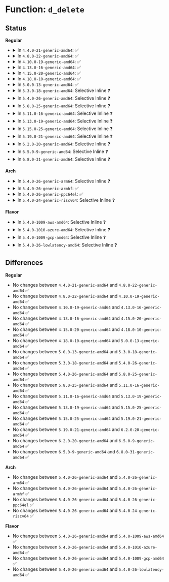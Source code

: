 # Function: <code>d_delete</code>

## Status
<b>Regular</b>
<ul>
<li>
<details>
<summary>In <code>4.4.0-21-generic-amd64</code>: ✅</summary>

```c
void d_delete(struct dentry * dentry)
```

```json
{
  "name": "d_delete",
  "collision_type": "Unique Global",
  "inline_type": "No",
  "funcs": [
    {
      "addr": 18446744071581090304,
      "name": "d_delete",
      "external": true,
      "loc": "fs/dcache.c:2378",
      "file": "fs/dcache.c",
      "inline": "seen, unknown",
      "caller_inline": [],
      "caller_func": [
        "fs/namei.c:vfs_unlink",
        "fs/nsfs.c:ns_get_path",
        "fs/devpts/inode.c:devpts_pty_kill",
        "fs/fuse/dir.c:fuse_reverse_inval_entry",
        "fs/efivarfs/file.c:efivarfs_file_write"
      ]
    }
  ],
  "symbols": [
    {
      "addr": 18446744071581090304,
      "name": "d_delete",
      "section": ".text",
      "bind": "STB_GLOBAL",
      "size": 363
    }
  ]
}
```
</details>
</li>
<li>
<details>
<summary>In <code>4.8.0-22-generic-amd64</code>: ✅</summary>

```c
void d_delete(struct dentry * dentry)
```

```json
{
  "name": "d_delete",
  "collision_type": "Unique Global",
  "inline_type": "No",
  "funcs": [
    {
      "addr": 18446744071581255856,
      "name": "d_delete",
      "external": true,
      "loc": "fs/dcache.c:2311",
      "file": "fs/dcache.c",
      "inline": "seen, unknown",
      "caller_inline": [],
      "caller_func": [
        "fs/namei.c:vfs_unlink",
        "fs/nsfs.c:ns_get_path",
        "fs/devpts/inode.c:devpts_pty_kill",
        "fs/fuse/dir.c:fuse_reverse_inval_entry",
        "fs/efivarfs/file.c:efivarfs_file_write"
      ]
    }
  ],
  "symbols": [
    {
      "addr": 18446744071581255856,
      "name": "d_delete",
      "section": ".text",
      "bind": "STB_GLOBAL",
      "size": 167
    }
  ]
}
```
</details>
</li>
<li>
<details>
<summary>In <code>4.10.0-19-generic-amd64</code>: ✅</summary>

```c
void d_delete(struct dentry * dentry)
```

```json
{
  "name": "d_delete",
  "collision_type": "Unique Global",
  "inline_type": "No",
  "funcs": [
    {
      "addr": 18446744071581333664,
      "name": "d_delete",
      "external": true,
      "loc": "fs/dcache.c:2320",
      "file": "fs/dcache.c",
      "inline": "seen, unknown",
      "caller_inline": [],
      "caller_func": [
        "fs/namei.c:vfs_unlink",
        "fs/nsfs.c:__ns_get_path",
        "fs/devpts/inode.c:devpts_pty_kill",
        "fs/fuse/dir.c:fuse_reverse_inval_entry",
        "fs/efivarfs/file.c:efivarfs_file_write"
      ]
    }
  ],
  "symbols": [
    {
      "addr": 18446744071581333664,
      "name": "d_delete",
      "section": ".text",
      "bind": "STB_GLOBAL",
      "size": 167
    }
  ]
}
```
</details>
</li>
<li>
<details>
<summary>In <code>4.13.0-16-generic-amd64</code>: ✅</summary>

```c
void d_delete(struct dentry * dentry)
```

```json
{
  "name": "d_delete",
  "collision_type": "Unique Global",
  "inline_type": "No",
  "funcs": [
    {
      "addr": 18446744071581389296,
      "name": "d_delete",
      "external": true,
      "loc": "fs/dcache.c:2350",
      "file": "fs/dcache.c",
      "inline": "seen, unknown",
      "caller_inline": [],
      "caller_func": [
        "fs/namei.c:vfs_unlink",
        "fs/nsfs.c:__ns_get_path",
        "fs/configfs/dir.c:configfs_unregister_subsystem",
        "fs/configfs/dir.c:configfs_unregister_group",
        "fs/devpts/inode.c:devpts_pty_kill",
        "fs/fuse/dir.c:fuse_reverse_inval_entry",
        "fs/efivarfs/file.c:efivarfs_file_write"
      ]
    }
  ],
  "symbols": [
    {
      "addr": 18446744071581389296,
      "name": "d_delete",
      "section": ".text",
      "bind": "STB_GLOBAL",
      "size": 167
    }
  ]
}
```
</details>
</li>
<li>
<details>
<summary>In <code>4.15.0-20-generic-amd64</code>: ✅</summary>

```c
void d_delete(struct dentry * dentry)
```

```json
{
  "name": "d_delete",
  "collision_type": "Unique Global",
  "inline_type": "No",
  "funcs": [
    {
      "addr": 18446744071581529488,
      "name": "d_delete",
      "external": true,
      "loc": "fs/dcache.c:2362",
      "file": "fs/dcache.c",
      "inline": "seen, unknown",
      "caller_inline": [],
      "caller_func": [
        "fs/namei.c:vfs_unlink",
        "fs/nsfs.c:__ns_get_path",
        "fs/configfs/dir.c:configfs_unregister_subsystem",
        "fs/configfs/dir.c:configfs_unregister_group",
        "fs/devpts/inode.c:devpts_pty_kill",
        "fs/fuse/dir.c:fuse_reverse_inval_entry",
        "fs/efivarfs/file.c:efivarfs_file_write"
      ]
    }
  ],
  "symbols": [
    {
      "addr": 18446744071581529488,
      "name": "d_delete",
      "section": ".text",
      "bind": "STB_GLOBAL",
      "size": 175
    }
  ]
}
```
</details>
</li>
<li>
<details>
<summary>In <code>4.18.0-10-generic-amd64</code>: ✅</summary>

```c
void d_delete(struct dentry * dentry)
```

```json
{
  "name": "d_delete",
  "collision_type": "Unique Global",
  "inline_type": "No",
  "funcs": [
    {
      "addr": 18446744071581683216,
      "name": "d_delete",
      "external": true,
      "loc": "fs/dcache.c:2386",
      "file": "fs/dcache.c",
      "inline": "seen, unknown",
      "caller_inline": [],
      "caller_func": [
        "fs/namei.c:vfs_unlink",
        "fs/configfs/dir.c:configfs_unregister_subsystem",
        "fs/configfs/dir.c:configfs_unregister_group",
        "fs/devpts/inode.c:devpts_pty_kill",
        "fs/fuse/dir.c:fuse_reverse_inval_entry",
        "fs/efivarfs/file.c:efivarfs_file_write"
      ]
    }
  ],
  "symbols": [
    {
      "addr": 18446744071581683216,
      "name": "d_delete",
      "section": ".text",
      "bind": "STB_GLOBAL",
      "size": 167
    }
  ]
}
```
</details>
</li>
<li>
<details>
<summary>In <code>5.0.0-13-generic-amd64</code>: ✅</summary>

```c
void d_delete(struct dentry * dentry)
```

```json
{
  "name": "d_delete",
  "collision_type": "Unique Global",
  "inline_type": "No",
  "funcs": [
    {
      "addr": 18446744071581769840,
      "name": "d_delete",
      "external": true,
      "loc": "fs/dcache.c:2367",
      "file": "fs/dcache.c",
      "inline": "seen, unknown",
      "caller_inline": [],
      "caller_func": [
        "fs/namei.c:vfs_unlink",
        "fs/configfs/dir.c:configfs_unregister_subsystem",
        "fs/configfs/dir.c:configfs_unregister_group",
        "fs/devpts/inode.c:devpts_pty_kill",
        "fs/fuse/dir.c:fuse_reverse_inval_entry",
        "fs/efivarfs/file.c:efivarfs_file_write"
      ]
    }
  ],
  "symbols": [
    {
      "addr": 18446744071581769840,
      "name": "d_delete",
      "section": ".text",
      "bind": "STB_GLOBAL",
      "size": 167
    }
  ]
}
```
</details>
</li>
<li>
<details>
<summary>In <code>5.3.0-18-generic-amd64</code>: Selective Inline ❓</summary>

```c
void d_delete(struct dentry * dentry)
```

```json
{
  "name": "d_delete",
  "collision_type": "Unique Global",
  "inline_type": "Selective",
  "funcs": [
    {
      "addr": 18446744071581887248,
      "name": "d_delete",
      "external": true,
      "loc": "fs/dcache.c:2439",
      "file": "fs/dcache.c",
      "inline": "not declared, inlined",
      "caller_inline": [],
      "caller_func": [
        "fs/namei.c:vfs_unlink",
        "fs/configfs/dir.c:configfs_unregister_subsystem",
        "fs/configfs/dir.c:configfs_unregister_group",
        "fs/devpts/inode.c:devpts_pty_kill",
        "fs/fuse/dir.c:fuse_reverse_inval_entry",
        "fs/efivarfs/file.c:efivarfs_file_write",
        "security/apparmor/apparmorfs.c:aafs_remove"
      ]
    }
  ],
  "symbols": [
    {
      "addr": 18446744071581887248,
      "name": "d_delete",
      "section": ".text",
      "bind": "STB_GLOBAL",
      "size": 126
    }
  ]
}
```
</details>
</li>
<li>
<details>
<summary>In <code>5.4.0-26-generic-amd64</code>: Selective Inline ❓</summary>

```c
void d_delete(struct dentry * dentry)
```

```json
{
  "name": "d_delete",
  "collision_type": "Unique Global",
  "inline_type": "Selective",
  "funcs": [
    {
      "addr": 18446744071581960032,
      "name": "d_delete",
      "external": true,
      "loc": "fs/dcache.c:2439",
      "file": "fs/dcache.c",
      "inline": "not declared, inlined",
      "caller_inline": [],
      "caller_func": [
        "fs/namei.c:vfs_unlink",
        "fs/configfs/dir.c:configfs_unregister_subsystem",
        "fs/configfs/dir.c:configfs_unregister_group",
        "fs/fuse/dir.c:fuse_reverse_inval_entry",
        "fs/efivarfs/file.c:efivarfs_file_write",
        "security/apparmor/apparmorfs.c:aafs_remove"
      ]
    }
  ],
  "symbols": [
    {
      "addr": 18446744071581960032,
      "name": "d_delete",
      "section": ".text",
      "bind": "STB_GLOBAL",
      "size": 126
    }
  ]
}
```
</details>
</li>
<li>
<details>
<summary>In <code>5.8.0-25-generic-amd64</code>: Selective Inline ❓</summary>

```c
void d_delete(struct dentry * dentry)
```

```json
{
  "name": "d_delete",
  "collision_type": "Unique Global",
  "inline_type": "Selective",
  "funcs": [
    {
      "addr": 18446744071582193328,
      "name": "d_delete",
      "external": true,
      "loc": "fs/dcache.c:2460",
      "file": "fs/dcache.c",
      "inline": "not declared, inlined",
      "caller_inline": [],
      "caller_func": [
        "fs/namei.c:vfs_unlink",
        "fs/nsfs.c:__ns_get_path",
        "fs/configfs/dir.c:configfs_unregister_subsystem",
        "fs/configfs/dir.c:configfs_unregister_group",
        "fs/fuse/dir.c:fuse_reverse_inval_entry",
        "fs/efivarfs/file.c:efivarfs_file_write",
        "security/apparmor/apparmorfs.c:aafs_remove"
      ]
    }
  ],
  "symbols": [
    {
      "addr": 18446744071582193328,
      "name": "d_delete",
      "section": ".text",
      "bind": "STB_GLOBAL",
      "size": 141
    }
  ]
}
```
</details>
</li>
<li>
<details>
<summary>In <code>5.11.0-16-generic-amd64</code>: Selective Inline ❓</summary>

```c
void d_delete(struct dentry * dentry)
```

```json
{
  "name": "d_delete",
  "collision_type": "Unique Global",
  "inline_type": "Selective",
  "funcs": [
    {
      "addr": 18446744071582240848,
      "name": "d_delete",
      "external": true,
      "loc": "fs/dcache.c:2467",
      "file": "fs/dcache.c",
      "inline": "not declared, inlined",
      "caller_inline": [],
      "caller_func": [
        "fs/namei.c:vfs_unlink",
        "fs/nsfs.c:__ns_get_path",
        "fs/configfs/dir.c:configfs_unregister_subsystem",
        "fs/configfs/dir.c:configfs_unregister_group",
        "fs/fuse/dir.c:fuse_reverse_inval_entry",
        "fs/efivarfs/file.c:efivarfs_file_write",
        "security/apparmor/apparmorfs.c:aafs_remove"
      ]
    }
  ],
  "symbols": [
    {
      "addr": 18446744071582240848,
      "name": "d_delete",
      "section": ".text",
      "bind": "STB_GLOBAL",
      "size": 141
    }
  ]
}
```
</details>
</li>
<li>
<details>
<summary>In <code>5.13.0-19-generic-amd64</code>: Selective Inline ❓</summary>

```c
void d_delete(struct dentry * dentry)
```

```json
{
  "name": "d_delete",
  "collision_type": "Unique Global",
  "inline_type": "Selective",
  "funcs": [
    {
      "addr": 18446744071582266576,
      "name": "d_delete",
      "external": true,
      "loc": "fs/dcache.c:2494",
      "file": "fs/dcache.c",
      "inline": "not declared, inlined",
      "caller_inline": [],
      "caller_func": [
        "fs/namei.c:vfs_unlink",
        "fs/nsfs.c:__ns_get_path",
        "fs/configfs/dir.c:configfs_unregister_subsystem",
        "fs/configfs/dir.c:configfs_unregister_group",
        "fs/fuse/dir.c:fuse_reverse_inval_entry",
        "fs/efivarfs/file.c:efivarfs_file_write",
        "security/apparmor/apparmorfs.c:aafs_remove"
      ]
    }
  ],
  "symbols": [
    {
      "addr": 18446744071582266576,
      "name": "d_delete",
      "section": ".text",
      "bind": "STB_GLOBAL",
      "size": 141
    }
  ]
}
```
</details>
</li>
<li>
<details>
<summary>In <code>5.15.0-25-generic-amd64</code>: Selective Inline ❓</summary>

```c
void d_delete(struct dentry * dentry)
```

```json
{
  "name": "d_delete",
  "collision_type": "Unique Global",
  "inline_type": "Selective",
  "funcs": [
    {
      "addr": 18446744071582584352,
      "name": "d_delete",
      "external": true,
      "loc": "fs/dcache.c:2495",
      "file": "fs/dcache.c",
      "inline": "not declared, inlined",
      "caller_inline": [],
      "caller_func": [
        "fs/namei.c:vfs_unlink",
        "fs/nsfs.c:__ns_get_path",
        "fs/fuse/dir.c:fuse_reverse_inval_entry",
        "fs/efivarfs/file.c:efivarfs_file_write",
        "security/apparmor/apparmorfs.c:aafs_remove"
      ]
    }
  ],
  "symbols": [
    {
      "addr": 18446744071582584352,
      "name": "d_delete",
      "section": ".text",
      "bind": "STB_GLOBAL",
      "size": 141
    }
  ]
}
```
</details>
</li>
<li>
<details>
<summary>In <code>5.19.0-21-generic-amd64</code>: Selective Inline ❓</summary>

```c
void d_delete(struct dentry * dentry)
```

```json
{
  "name": "d_delete",
  "collision_type": "Unique Global",
  "inline_type": "Selective",
  "funcs": [
    {
      "addr": 18446744071583117520,
      "name": "d_delete",
      "external": true,
      "loc": "fs/dcache.c:2520",
      "file": "fs/dcache.c",
      "inline": "not declared, inlined",
      "caller_inline": [],
      "caller_func": [
        "fs/namei.c:vfs_unlink",
        "fs/nsfs.c:__ns_get_path",
        "fs/fuse/dir.c:fuse_reverse_inval_entry",
        "fs/efivarfs/file.c:efivarfs_file_write",
        "security/apparmor/apparmorfs.c:aafs_remove"
      ]
    }
  ],
  "symbols": [
    {
      "addr": 18446744071583117520,
      "name": "d_delete",
      "section": ".text",
      "bind": "STB_GLOBAL",
      "size": 141
    }
  ]
}
```
</details>
</li>
<li>
<details>
<summary>In <code>6.2.0-20-generic-amd64</code>: Selective Inline ❓</summary>

```c
void d_delete(struct dentry * dentry)
```

```json
{
  "name": "d_delete",
  "collision_type": "Unique Global",
  "inline_type": "Selective",
  "funcs": [
    {
      "addr": 18446744071583687552,
      "name": "d_delete",
      "external": true,
      "loc": "fs/dcache.c:2554",
      "file": "fs/dcache.c",
      "inline": "not declared, inlined",
      "caller_inline": [],
      "caller_func": [
        "fs/namei.c:vfs_unlink",
        "fs/nsfs.c:__ns_get_path",
        "fs/fuse/dir.c:fuse_reverse_inval_entry",
        "fs/efivarfs/file.c:efivarfs_file_write",
        "security/apparmor/apparmorfs.c:aafs_remove"
      ]
    }
  ],
  "symbols": [
    {
      "addr": 18446744071583687552,
      "name": "d_delete",
      "section": ".text",
      "bind": "STB_GLOBAL",
      "size": 141
    }
  ]
}
```
</details>
</li>
<li>
<details>
<summary>In <code>6.5.0-9-generic-amd64</code>: Selective Inline ❓</summary>

```c
void d_delete(struct dentry * dentry)
```

```json
{
  "name": "d_delete",
  "collision_type": "Unique Global",
  "inline_type": "Selective",
  "funcs": [
    {
      "addr": 18446744071583905440,
      "name": "d_delete",
      "external": true,
      "loc": "fs/dcache.c:2554",
      "file": "fs/dcache.c",
      "inline": "not declared, inlined",
      "caller_inline": [],
      "caller_func": [
        "fs/namei.c:vfs_unlink",
        "fs/nsfs.c:__ns_get_path",
        "fs/fuse/dir.c:fuse_reverse_inval_entry",
        "fs/efivarfs/file.c:efivarfs_file_write",
        "security/apparmor/apparmorfs.c:aafs_remove"
      ]
    }
  ],
  "symbols": [
    {
      "addr": 18446744071583905440,
      "name": "d_delete",
      "section": ".text",
      "bind": "STB_GLOBAL",
      "size": 141
    }
  ]
}
```
</details>
</li>
<li>
<details>
<summary>In <code>6.8.0-31-generic-amd64</code>: Selective Inline ❓</summary>

```c
void d_delete(struct dentry * dentry)
```

```json
{
  "name": "d_delete",
  "collision_type": "Unique Global",
  "inline_type": "Selective",
  "funcs": [
    {
      "addr": 18446744071584112160,
      "name": "d_delete",
      "external": true,
      "loc": "fs/dcache.c:2378",
      "file": "fs/dcache.c",
      "inline": "not declared, inlined",
      "caller_inline": [],
      "caller_func": [
        "fs/namei.c:vfs_unlink",
        "fs/nsfs.c:__ns_get_path",
        "fs/fuse/dir.c:fuse_reverse_inval_entry",
        "fs/efivarfs/file.c:efivarfs_file_write",
        "security/apparmor/apparmorfs.c:aafs_remove"
      ]
    }
  ],
  "symbols": [
    {
      "addr": 18446744071584112160,
      "name": "d_delete",
      "section": ".text",
      "bind": "STB_GLOBAL",
      "size": 141
    }
  ]
}
```
</details>
</li>
</ul>
<b>Arch</b>
<ul>
<li>
<details>
<summary>In <code>5.4.0-26-generic-arm64</code>: Selective Inline ❓</summary>

```c
void d_delete(struct dentry * dentry)
```

```json
{
  "name": "d_delete",
  "collision_type": "Unique Global",
  "inline_type": "Selective",
  "funcs": [
    {
      "addr": 18446603336493457112,
      "name": "d_delete",
      "external": true,
      "loc": "fs/dcache.c:2439",
      "file": "fs/dcache.c",
      "inline": "not declared, inlined",
      "caller_inline": [],
      "caller_func": [
        "fs/namei.c:vfs_unlink",
        "fs/configfs/dir.c:configfs_unregister_subsystem",
        "fs/configfs/dir.c:configfs_unregister_group",
        "fs/fuse/dir.c:fuse_reverse_inval_entry",
        "fs/efivarfs/file.c:efivarfs_file_write",
        "security/apparmor/apparmorfs.c:aafs_remove"
      ]
    }
  ],
  "symbols": [
    {
      "addr": 18446603336493457112,
      "name": "d_delete",
      "section": ".text",
      "bind": "STB_GLOBAL",
      "size": 280
    }
  ]
}
```
</details>
</li>
<li>
<details>
<summary>In <code>5.4.0-26-generic-armhf</code>: ✅</summary>

```c
void d_delete(struct dentry * dentry)
```

```json
{
  "name": "d_delete",
  "collision_type": "Unique Global",
  "inline_type": "No",
  "funcs": [
    {
      "addr": 3227028488,
      "name": "d_delete",
      "external": true,
      "loc": "fs/dcache.c:2439",
      "file": "fs/dcache.c",
      "inline": "seen, unknown",
      "caller_inline": [],
      "caller_func": [
        "fs/namei.c:vfs_unlink",
        "fs/nsfs.c:__ns_get_path",
        "fs/configfs/dir.c:configfs_unregister_subsystem",
        "fs/configfs/dir.c:configfs_unregister_group",
        "fs/configfs/dir.c:detach_groups",
        "fs/fuse/dir.c:fuse_reverse_inval_entry",
        "fs/efivarfs/file.c:efivarfs_file_write",
        "security/apparmor/apparmorfs.c:aafs_remove"
      ]
    }
  ],
  "symbols": [
    {
      "addr": 3227028488,
      "name": "d_delete",
      "section": ".text",
      "bind": "STB_GLOBAL",
      "size": 152
    }
  ]
}
```
</details>
</li>
<li>
<details>
<summary>In <code>5.4.0-26-generic-ppc64el</code>: ✅</summary>

```c
void d_delete(struct dentry * dentry)
```

```json
{
  "name": "d_delete",
  "collision_type": "Unique Global",
  "inline_type": "No",
  "funcs": [
    {
      "addr": 13835058055287016416,
      "name": "d_delete",
      "external": true,
      "loc": "fs/dcache.c:2439",
      "file": "fs/dcache.c",
      "inline": "seen, unknown",
      "caller_inline": [],
      "caller_func": [
        "fs/namei.c:vfs_unlink",
        "fs/configfs/dir.c:configfs_unregister_subsystem",
        "fs/configfs/dir.c:configfs_unregister_group",
        "fs/fuse/dir.c:fuse_reverse_inval_entry",
        "security/apparmor/apparmorfs.c:aafs_remove"
      ]
    }
  ],
  "symbols": [
    {
      "addr": 13835058055287016416,
      "name": "d_delete",
      "section": ".text",
      "bind": "STB_GLOBAL",
      "size": 288
    }
  ]
}
```
</details>
</li>
<li>
<details>
<summary>In <code>5.4.0-24-generic-riscv64</code>: Selective Inline ❓</summary>

```c
void d_delete(struct dentry * dentry)
```

```json
{
  "name": "d_delete",
  "collision_type": "Unique Global",
  "inline_type": "Selective",
  "funcs": [
    {
      "addr": 18446743936273141106,
      "name": "d_delete",
      "external": true,
      "loc": "fs/dcache.c:2439",
      "file": "fs/dcache.c",
      "inline": "not declared, inlined",
      "caller_inline": [],
      "caller_func": [
        "fs/namei.c:vfs_unlink",
        "fs/configfs/dir.c:configfs_unregister_subsystem",
        "fs/configfs/dir.c:configfs_unregister_group",
        "fs/fuse/dir.c:fuse_reverse_inval_entry",
        "security/apparmor/apparmorfs.c:aafs_remove"
      ]
    }
  ],
  "symbols": [
    {
      "addr": 18446743936273141106,
      "name": "d_delete",
      "section": ".text",
      "bind": "STB_GLOBAL",
      "size": 226
    }
  ]
}
```
</details>
</li>
</ul>
<b>Flavor</b>
<ul>
<li>
<details>
<summary>In <code>5.4.0-1009-aws-amd64</code>: Selective Inline ❓</summary>

```c
void d_delete(struct dentry * dentry)
```

```json
{
  "name": "d_delete",
  "collision_type": "Unique Global",
  "inline_type": "Selective",
  "funcs": [
    {
      "addr": 18446744071581928768,
      "name": "d_delete",
      "external": true,
      "loc": "fs/dcache.c:2439",
      "file": "fs/dcache.c",
      "inline": "not declared, inlined",
      "caller_inline": [],
      "caller_func": [
        "fs/namei.c:vfs_unlink",
        "fs/configfs/dir.c:configfs_unregister_subsystem",
        "fs/configfs/dir.c:configfs_unregister_group",
        "fs/fuse/dir.c:fuse_reverse_inval_entry",
        "fs/efivarfs/file.c:efivarfs_file_write",
        "security/apparmor/apparmorfs.c:aafs_remove"
      ]
    }
  ],
  "symbols": [
    {
      "addr": 18446744071581928768,
      "name": "d_delete",
      "section": ".text",
      "bind": "STB_GLOBAL",
      "size": 126
    }
  ]
}
```
</details>
</li>
<li>
<details>
<summary>In <code>5.4.0-1010-azure-amd64</code>: Selective Inline ❓</summary>

```c
void d_delete(struct dentry * dentry)
```

```json
{
  "name": "d_delete",
  "collision_type": "Unique Global",
  "inline_type": "Selective",
  "funcs": [
    {
      "addr": 18446744071581866352,
      "name": "d_delete",
      "external": true,
      "loc": "fs/dcache.c:2439",
      "file": "fs/dcache.c",
      "inline": "not declared, inlined",
      "caller_inline": [],
      "caller_func": [
        "fs/namei.c:vfs_unlink",
        "fs/configfs/dir.c:configfs_unregister_subsystem",
        "fs/configfs/dir.c:configfs_unregister_group",
        "fs/fuse/dir.c:fuse_reverse_inval_entry",
        "fs/efivarfs/file.c:efivarfs_file_write",
        "security/apparmor/apparmorfs.c:aafs_remove"
      ]
    }
  ],
  "symbols": [
    {
      "addr": 18446744071581866352,
      "name": "d_delete",
      "section": ".text",
      "bind": "STB_GLOBAL",
      "size": 126
    }
  ]
}
```
</details>
</li>
<li>
<details>
<summary>In <code>5.4.0-1009-gcp-amd64</code>: Selective Inline ❓</summary>

```c
void d_delete(struct dentry * dentry)
```

```json
{
  "name": "d_delete",
  "collision_type": "Unique Global",
  "inline_type": "Selective",
  "funcs": [
    {
      "addr": 18446744071581920080,
      "name": "d_delete",
      "external": true,
      "loc": "fs/dcache.c:2439",
      "file": "fs/dcache.c",
      "inline": "not declared, inlined",
      "caller_inline": [],
      "caller_func": [
        "fs/namei.c:vfs_unlink",
        "fs/configfs/dir.c:configfs_unregister_subsystem",
        "fs/configfs/dir.c:configfs_unregister_group",
        "fs/fuse/dir.c:fuse_reverse_inval_entry",
        "fs/efivarfs/file.c:efivarfs_file_write",
        "security/apparmor/apparmorfs.c:aafs_remove"
      ]
    }
  ],
  "symbols": [
    {
      "addr": 18446744071581920080,
      "name": "d_delete",
      "section": ".text",
      "bind": "STB_GLOBAL",
      "size": 126
    }
  ]
}
```
</details>
</li>
<li>
<details>
<summary>In <code>5.4.0-26-lowlatency-amd64</code>: Selective Inline ❓</summary>

```c
void d_delete(struct dentry * dentry)
```

```json
{
  "name": "d_delete",
  "collision_type": "Unique Global",
  "inline_type": "Selective",
  "funcs": [
    {
      "addr": 18446744071581991616,
      "name": "d_delete",
      "external": true,
      "loc": "fs/dcache.c:2439",
      "file": "fs/dcache.c",
      "inline": "not declared, inlined",
      "caller_inline": [],
      "caller_func": [
        "fs/namei.c:vfs_unlink",
        "fs/configfs/dir.c:configfs_unregister_subsystem",
        "fs/configfs/dir.c:configfs_unregister_group",
        "fs/fuse/dir.c:fuse_reverse_inval_entry",
        "fs/efivarfs/file.c:efivarfs_file_write",
        "security/apparmor/apparmorfs.c:aafs_remove"
      ]
    }
  ],
  "symbols": [
    {
      "addr": 18446744071581991616,
      "name": "d_delete",
      "section": ".text",
      "bind": "STB_GLOBAL",
      "size": 122
    }
  ]
}
```
</details>
</li>
</ul>

## Differences
<b>Regular</b>
<ul>
<li>
No changes between <code>4.4.0-21-generic-amd64</code> and <code>4.8.0-22-generic-amd64</code> ✅
</li>
<li>
No changes between <code>4.8.0-22-generic-amd64</code> and <code>4.10.0-19-generic-amd64</code> ✅
</li>
<li>
No changes between <code>4.10.0-19-generic-amd64</code> and <code>4.13.0-16-generic-amd64</code> ✅
</li>
<li>
No changes between <code>4.13.0-16-generic-amd64</code> and <code>4.15.0-20-generic-amd64</code> ✅
</li>
<li>
No changes between <code>4.15.0-20-generic-amd64</code> and <code>4.18.0-10-generic-amd64</code> ✅
</li>
<li>
No changes between <code>4.18.0-10-generic-amd64</code> and <code>5.0.0-13-generic-amd64</code> ✅
</li>
<li>
No changes between <code>5.0.0-13-generic-amd64</code> and <code>5.3.0-18-generic-amd64</code> ✅
</li>
<li>
No changes between <code>5.3.0-18-generic-amd64</code> and <code>5.4.0-26-generic-amd64</code> ✅
</li>
<li>
No changes between <code>5.4.0-26-generic-amd64</code> and <code>5.8.0-25-generic-amd64</code> ✅
</li>
<li>
No changes between <code>5.8.0-25-generic-amd64</code> and <code>5.11.0-16-generic-amd64</code> ✅
</li>
<li>
No changes between <code>5.11.0-16-generic-amd64</code> and <code>5.13.0-19-generic-amd64</code> ✅
</li>
<li>
No changes between <code>5.13.0-19-generic-amd64</code> and <code>5.15.0-25-generic-amd64</code> ✅
</li>
<li>
No changes between <code>5.15.0-25-generic-amd64</code> and <code>5.19.0-21-generic-amd64</code> ✅
</li>
<li>
No changes between <code>5.19.0-21-generic-amd64</code> and <code>6.2.0-20-generic-amd64</code> ✅
</li>
<li>
No changes between <code>6.2.0-20-generic-amd64</code> and <code>6.5.0-9-generic-amd64</code> ✅
</li>
<li>
No changes between <code>6.5.0-9-generic-amd64</code> and <code>6.8.0-31-generic-amd64</code> ✅
</li>
</ul>
<b>Arch</b>
<ul>
<li>
No changes between <code>5.4.0-26-generic-amd64</code> and <code>5.4.0-26-generic-arm64</code> ✅
</li>
<li>
No changes between <code>5.4.0-26-generic-amd64</code> and <code>5.4.0-26-generic-armhf</code> ✅
</li>
<li>
No changes between <code>5.4.0-26-generic-amd64</code> and <code>5.4.0-26-generic-ppc64el</code> ✅
</li>
<li>
No changes between <code>5.4.0-26-generic-amd64</code> and <code>5.4.0-24-generic-riscv64</code> ✅
</li>
</ul>
<b>Flavor</b>
<ul>
<li>
No changes between <code>5.4.0-26-generic-amd64</code> and <code>5.4.0-1009-aws-amd64</code> ✅
</li>
<li>
No changes between <code>5.4.0-26-generic-amd64</code> and <code>5.4.0-1010-azure-amd64</code> ✅
</li>
<li>
No changes between <code>5.4.0-26-generic-amd64</code> and <code>5.4.0-1009-gcp-amd64</code> ✅
</li>
<li>
No changes between <code>5.4.0-26-generic-amd64</code> and <code>5.4.0-26-lowlatency-amd64</code> ✅
</li>
</ul>
